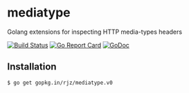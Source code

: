 mediatype
===============================================

Golang extensions for inspecting HTTP media-types headers

[![Build Status](https://travis-ci.org/rjz/mediatype.svg?branch=master)](https://travis-ci.org/rjz/mediatype)
[![Go Report Card](https://goreportcard.com/badge/github.com/rjz/mediatype)](https://goreportcard.com/report/github.com/rjz/mediatype)
[![GoDoc](https://godoc.org/github.com/rjz/mediatype?status.svg)](https://godoc.org/github.com/rjz/mediatype)

Installation
-----------------------------------------------

```ShellSession
$ go get gopkg.in/rjz/mediatype.v0
